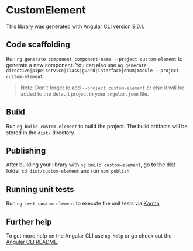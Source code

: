 # CustomElement

This library was generated with [Angular CLI](https://github.com/angular/angular-cli) version 9.0.1.

## Code scaffolding

Run `ng generate component component-name --project custom-element` to generate a new component. You can also use `ng generate directive|pipe|service|class|guard|interface|enum|module --project custom-element`.
> Note: Don't forget to add `--project custom-element` or else it will be added to the default project in your `angular.json` file. 

## Build

Run `ng build custom-element` to build the project. The build artifacts will be stored in the `dist/` directory.

## Publishing

After building your library with `ng build custom-element`, go to the dist folder `cd dist/custom-element` and run `npm publish`.

## Running unit tests

Run `ng test custom-element` to execute the unit tests via [Karma](https://karma-runner.github.io).

## Further help

To get more help on the Angular CLI use `ng help` or go check out the [Angular CLI README](https://github.com/angular/angular-cli/blob/master/README.md).
